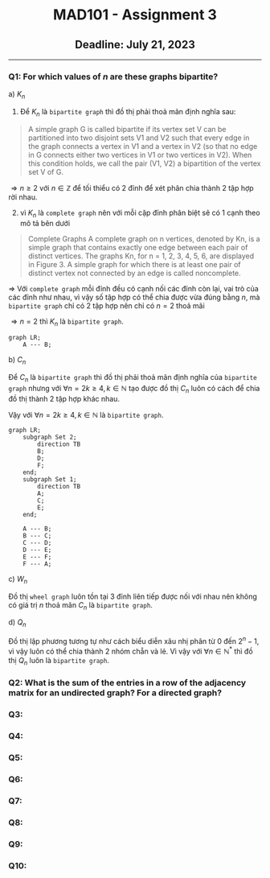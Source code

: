 <div align="center">
  <h1>MAD101 - Assignment 3</h1>
  <h2>Deadline: July 21, 2023</h2>
</div>

---

### Q1: For which values of $n$ are these graphs bipartite?

a) ${K_n}$

1. Để $K_n$ là `bipartite graph` thì đồ thị phải thoả mãn định nghĩa sau:

> A simple graph G is called bipartite if its vertex set V can be partitioned into two disjoint sets V1 and V2 such that every edge in the graph connects a vertex in V1 and a vertex in V2 (so that no edge in G connects either two vertices in V1 or two vertices in V2). When this condition holds, we call the pair (V1, V2) a bipartition of the vertex set V of G.

$\Rightarrow n \geq 2$ với $n \in \mathbb{Z}$ để tối thiểu có 2 đỉnh để xét phân chia thành 2 tập hợp rời nhau.

2. vì $K_n$ là `complete graph` nên với mỗi cặp đỉnh phân biệt sẽ có 1 cạnh theo mô tả bên dưới

> Complete Graphs A complete graph on n vertices, denoted by Kn, is a simple graph that contains exactly one edge between each pair of distinct vertices. The graphs Kn, for n = 1, 2, 3, 4, 5, 6, are displayed in Figure 3. A simple graph for which there is at least one pair of distinct vertex not connected by an edge is called noncomplete.

$\Rightarrow$ Với `complete graph` mỗi đỉnh đều có cạnh nối các đỉnh còn lại, vai trò của các đỉnh như nhau, vì vậy số tập hợp có thể chia được vừa đúng bằng $n$, mà `bipartite graph` chỉ có 2 tập hợp nên chỉ có $n = 2$ thoả mãi

$\Rightarrow n = 2$ thì $K_n$ là `bipartite graph`.

```mermaid
graph LR;
    A --- B;
```

b) ${C_n}$

Để $C_n$ là `bipartite graph` thì đồ thị phải thoả mãn định nghĩa của `bipartite graph` nhưng với $\forall n = 2k \geq 4, k \in \mathbb{N}$ tạo được đồ thị $C_n$ luôn có cách để chia đồ thị thành 2 tập hợp khác nhau.

Vậy với $\forall n = 2k \geq 4, k \in \mathbb{N}$ là `bipartite graph`.

```mermaid
graph LR;
    subgraph Set 2;
        direction TB
        B;
        D;
        F;
    end;
    subgraph Set 1;
        direction TB
        A;
        C;
        E;
    end;

    A --- B;
    B --- C;
    C --- D;
    D --- E;
    E --- F;
    F --- A;

```

c) ${W_n}$

Đồ thị `wheel graph` luôn tồn tại 3 đỉnh liên tiếp được nối với nhau nên không có giá trị $n$ thoả mãn $C_n$ là `bipartite graph`.

d) ${Q_n}$

Đồ thị lập phương tương tự như cách biểu diễn xâu nhị phân từ $0$ đến $2^n-1$, vì vậy luôn có thể chia thành 2 nhóm chẵn và lẻ. Vì vậy với $\forall n \in \mathbb{N}^*$ thì đồ thị ${Q_n}$ luôn là `bipartite graph`.

### Q2: What is the sum of the entries in a row of the adjacency matrix for an undirected graph? For a directed graph?

### Q3:

### Q4:

### Q5:

### Q6:

### Q7:

### Q8:

### Q9:

### Q10:
